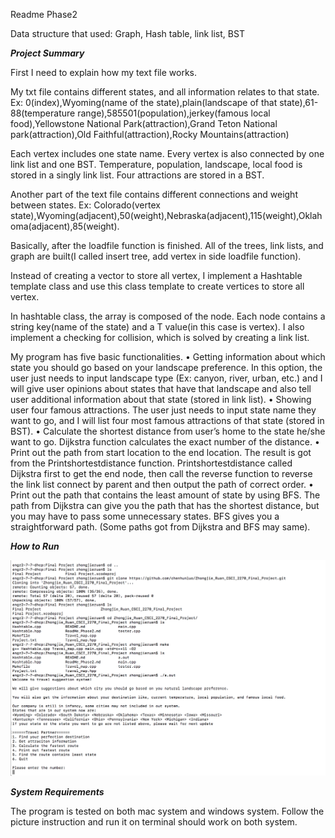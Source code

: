 Readme Phase2

Data structure that used: Graph, Hash table, link list, BST

***Project Summary***

First I need to explain how my text file works. 

My txt file contains different states, and all information relates to that state.
Ex:
0(index),Wyoming(name of the state),plain(landscape of that state),61-88(temperature range),585501(population),jerkey(famous local food),Yellowstone National Park(attraction),Grand Teton National park(attraction),Old Faithful(attraction),Rocky Mountains(attraction)

Each vertex includes one state name. Every vertex is also connected by one link list and one BST.
Temperature, population, landscape, local food is stored in a singly link list. Four attractions are stored in a BST.

Another part of the text file contains different connections and weight between states. 
Ex:
  Colorado(vertex state),Wyoming(adjacent),50(weight),Nebraska(adjacent),115(weight),Oklahoma(adjacent),85(weight).

Basically, after the loadfile function is finished. All of the trees, link lists, and graph are built(I called insert tree, add vertex in side loadfile function).

Instead of creating a vector to store all vertex, I implement a Hashtable template class and use this class template to create vertices to store all vertex.
 
In hashtable class, the array is composed of the node. Each node contains a string key(name of the state) and a T value(in this case is vertex). I also implement a checking for collision, which is solved by creating a link list.

My program has five basic functionalities.
•    Getting information about which state you should go based on your landscape preference. In this option, the user just needs to input landscape type (Ex: canyon, river, urban, etc.) and I will give user opinions about states that have that landscape and also tell user additional information about that state (stored in link list).
•    Showing user four famous attractions. The user just needs to input state name they want to go, and I will list four most famous attractions of that state (stored in BST).
•    Calculate the shortest distance from user’s home to the state he/she want to go. Dijkstra function calculates the exact number of the distance. 
•    Print out the path from start location to the end location. The result is got from the Printshortestdistance function.  Printshortestdistance called Dijkstra first to get the end node, then call the reverse function to reverse the link list connect by parent and then output the path of correct order.
•    Print out the path that contains the least amount of state by using BFS. The path from Dijkstra can give you the path that has the shortest distance, but you may have to pass some unnecessary states. BFS gives you a straightforward path. (Some paths got from Dijkstra and BFS may same). 

***How to Run***

![how to run program](/howto.png)

***System Requirements***

The program is tested on both mac system and windows system. Follow the picture instruction and run it on terminal should work on both system.



